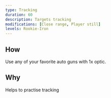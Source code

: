```yaml
---
type: Tracking
duration: 60
description: Targets tracking
modifications: [Close range, Player still]
levels: Rookie-Iron
---
```


## How

Use any of your favorite auto guns with 1x optic.

## Why

Helps to practise tracking
